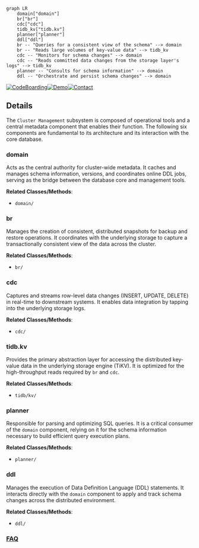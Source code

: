 ```mermaid
graph LR
    domain["domain"]
    br["br"]
    cdc["cdc"]
    tidb_kv["tidb.kv"]
    planner["planner"]
    ddl["ddl"]
    br -- "Queries for a consistent view of the schema" --> domain
    br -- "Reads large volumes of key-value data" --> tidb_kv
    cdc -- "Monitors for schema changes" --> domain
    cdc -- "Reads committed data changes from the storage layer's logs" --> tidb_kv
    planner -- "Consults for schema information" --> domain
    ddl -- "Orchestrate and persist schema changes" --> domain
```

[![CodeBoarding](https://img.shields.io/badge/Generated%20by-CodeBoarding-9cf?style=flat-square)](https://github.com/CodeBoarding/GeneratedOnBoardings)[![Demo](https://img.shields.io/badge/Try%20our-Demo-blue?style=flat-square)](https://www.codeboarding.org/demo)[![Contact](https://img.shields.io/badge/Contact%20us%20-%20contact@codeboarding.org-lightgrey?style=flat-square)](mailto:contact@codeboarding.org)

## Details

The `Cluster Management` subsystem is composed of operational tools and a central metadata component that enables their function. The following six components are fundamental to its architecture and its interaction with the core database.

### domain
Acts as the central authority for cluster-wide metadata. It caches and manages schema information, versions, and coordinates online DDL jobs, serving as the bridge between the database core and management tools.


**Related Classes/Methods**:

- `domain/`


### br
Manages the creation of consistent, distributed snapshots for backup and restore operations. It coordinates with the underlying storage to capture a transactionally consistent view of the data across the cluster.


**Related Classes/Methods**:

- `br/`


### cdc
Captures and streams row-level data changes (INSERT, UPDATE, DELETE) in real-time to downstream systems. It enables data integration by tapping into the underlying storage logs.


**Related Classes/Methods**:

- `cdc/`


### tidb.kv
Provides the primary abstraction layer for accessing the distributed key-value data in the underlying storage engine (TiKV). It is optimized for the high-throughput reads required by `br` and `cdc`.


**Related Classes/Methods**:

- `tidb/kv/`


### planner
Responsible for parsing and optimizing SQL queries. It is a critical consumer of the `domain` component, relying on it for the schema information necessary to build efficient query execution plans.


**Related Classes/Methods**:

- `planner/`


### ddl
Manages the execution of Data Definition Language (DDL) statements. It interacts directly with the `domain` component to apply and track schema changes across the distributed environment.


**Related Classes/Methods**:

- `ddl/`




### [FAQ](https://github.com/CodeBoarding/GeneratedOnBoardings/tree/main?tab=readme-ov-file#faq)